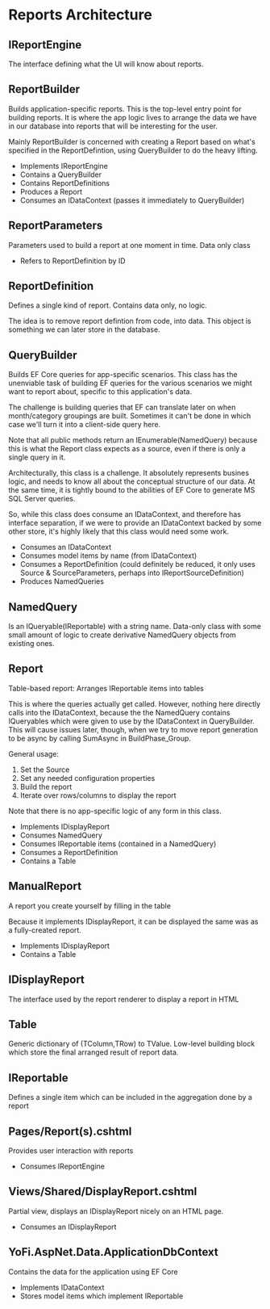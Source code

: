 # Reports Architecture

## IReportEngine

The interface defining what the UI will know about reports.

## ReportBuilder

Builds application-specific reports. This is the top-level entry point for building reports.
It is where the app logic lives to arrange the data we have in our
database into reports that will be interesting for the user.

Mainly ReportBuilder is concerned with creating a Report based on what's specified
in the ReportDefintion, using QueryBuilder to do the heavy lifting.

- Implements IReportEngine
- Contains a QueryBuilder
- Contains ReportDefinitions
- Produces a Report
- Consumes an IDataContext (passes it immediately to QueryBuilder)

## ReportParameters

Parameters used to build a report at one moment in time. Data only class

- Refers to ReportDefinition by ID

## ReportDefinition

Defines a single kind of report. Contains data only, no logic.

The idea is to remove report defintion from code, into data. This object
is something we can later store in the database.

## QueryBuilder

Builds EF Core queries for app-specific scenarios.
This class has the unenviable task of building EF queries for
the various scenarios we might want to report about, specific
to this application's data.
 
The challenge is building queries that EF can translate later on
when month/category groupings are built. Sometimes it can't be done
in which case we'll turn it into a client-side query here.
 
Note that all public methods return an IEnumerable(NamedQuery) because
this is what the Report class expects as a source, even if there is only
a single query in it.
 
Architecturally, this class is a challenge. It absolutely represents
busines logic, and needs to know all about the conceptual structure
of our data. At the same time, it is tightly bound to the abilities
of EF Core to generate MS SQL Server queries.
 
So, while this class does consume an IDataContext, and therefore has
interface separation, if we were to provide an IDataContext backed
by some other store, it's highly likely that this class would need
some work.

- Consumes an IDataContext
- Consumes model items by name (from IDataContext)
- Consumes a ReportDefinition 
	(could definitely be reduced, it only uses Source & SourceParameters, perhaps into IReportSourceDefinition)
- Produces NamedQueries

## NamedQuery

Is an IQueryable(IReportable) with a string name. Data-only class with 
some small amount of logic to create derivative NamedQuery objects from
existing ones.

## Report

Table-based report: Arranges IReportable items into tables

This is where the queries actually get called. However, nothing here directly calls
into the IDataContext, because the the NamedQuery contains IQueryables which were
given to use by the IDataContext in QueryBuilder. This will cause issues later,
though, when we try to move report generation to be async by calling SumAsync
in BuildPhase_Group.

General usage: 
1. Set the Source
2. Set any needed configuration properties
3. Build the report
4. Iterate over rows/columns to display the report

Note that there is no app-specific logic of any form in this
class.

- Implements IDisplayReport
- Consumes NamedQuery
- Consumes IReportable items (contained in a NamedQuery)
- Consumes a ReportDefinition
- Contains a Table

## ManualReport

A report you create yourself by filling in the table

Because it implements IDisplayReport, it can be displayed the same was as a
fully-created report.

- Implements IDisplayReport
- Contains a Table

## IDisplayReport

The interface used by the report renderer to display a report in HTML

## Table

Generic dictionary of (TColumn,TRow) to TValue. Low-level building block which store the final arranged result of report data.

## IReportable

Defines a single item which can be included in the aggregation done by a report

## Pages/Report(s).cshtml

Provides user interaction with reports

- Consumes IReportEngine

## Views/Shared/DisplayReport.cshtml

Partial view, displays an IDisplayReport nicely on an HTML page.

- Consumes an IDisplayReport

##  YoFi.AspNet.Data.ApplicationDbContext

Contains the data for the application using EF Core

- Implements IDataContext
- Stores model items which implement IReportable